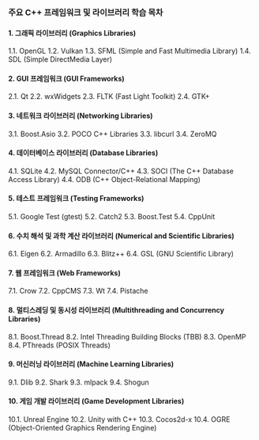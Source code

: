 ### 주요 C++ 프레임워크 및 라이브러리 학습 목차

#### 1. 그래픽 라이브러리 (Graphics Libraries)
1.1. OpenGL
1.2. Vulkan
1.3. SFML (Simple and Fast Multimedia Library)
1.4. SDL (Simple DirectMedia Layer)

#### 2. GUI 프레임워크 (GUI Frameworks)
2.1. Qt
2.2. wxWidgets
2.3. FLTK (Fast Light Toolkit)
2.4. GTK+

#### 3. 네트워크 라이브러리 (Networking Libraries)
3.1. Boost.Asio
3.2. POCO C++ Libraries
3.3. libcurl
3.4. ZeroMQ

#### 4. 데이터베이스 라이브러리 (Database Libraries)
4.1. SQLite
4.2. MySQL Connector/C++
4.3. SOCI (The C++ Database Access Library)
4.4. ODB (C++ Object-Relational Mapping)

#### 5. 테스트 프레임워크 (Testing Frameworks)
5.1. Google Test (gtest)
5.2. Catch2
5.3. Boost.Test
5.4. CppUnit

#### 6. 수치 해석 및 과학 계산 라이브러리 (Numerical and Scientific Libraries)
6.1. Eigen
6.2. Armadillo
6.3. Blitz++
6.4. GSL (GNU Scientific Library)

#### 7. 웹 프레임워크 (Web Frameworks)
7.1. Crow
7.2. CppCMS
7.3. Wt
7.4. Pistache

#### 8. 멀티스레딩 및 동시성 라이브러리 (Multithreading and Concurrency Libraries)
8.1. Boost.Thread
8.2. Intel Threading Building Blocks (TBB)
8.3. OpenMP
8.4. PThreads (POSIX Threads)

#### 9. 머신러닝 라이브러리 (Machine Learning Libraries)
9.1. Dlib
9.2. Shark
9.3. mlpack
9.4. Shogun

#### 10. 게임 개발 라이브러리 (Game Development Libraries)
10.1. Unreal Engine
10.2. Unity with C++
10.3. Cocos2d-x
10.4. OGRE (Object-Oriented Graphics Rendering Engine)
